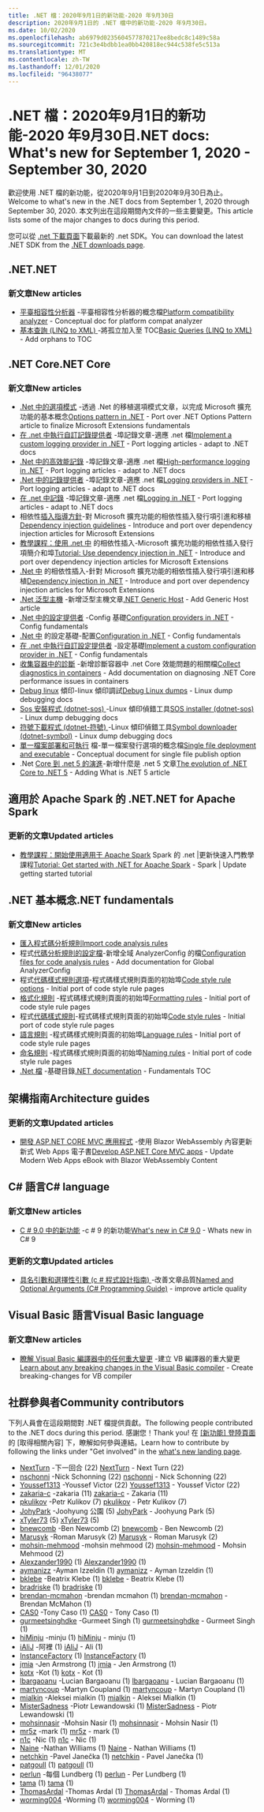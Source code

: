 ```yaml
---
title: .NET 檔：2020年9月1日的新功能-2020 年9月30日
description: 2020年9月1日的 .NET 檔中的新功能-2020 年9月30日。
ms.date: 10/02/2020
ms.openlocfilehash: ab6979d0235604577870217ee8bedc8c1489c58a
ms.sourcegitcommit: 721c3e4bdbb1ea0bb420818ec944c538fe5c513a
ms.translationtype: MT
ms.contentlocale: zh-TW
ms.lasthandoff: 12/01/2020
ms.locfileid: "96438077"
---
```

# <a name="net-docs-whats-new-for-september-1-2020---september-30-2020"></a><span data-ttu-id="75c8e-103">.NET 檔：2020年9月1日的新功能-2020 年9月30日</span><span class="sxs-lookup"><span data-stu-id="75c8e-103">.NET docs: What's new for September 1, 2020 - September 30, 2020</span></span>

<span data-ttu-id="75c8e-104">歡迎使用 .NET 檔的新功能，從2020年9月1日到2020年9月30日為止。</span><span class="sxs-lookup"><span data-stu-id="75c8e-104">Welcome to what's new in the .NET docs from September 1, 2020 through September 30, 2020.</span></span> <span data-ttu-id="75c8e-105">本文列出在這段期間內文件的一些主要變更。</span><span class="sxs-lookup"><span data-stu-id="75c8e-105">This article lists some of the major changes to docs during this period.</span></span>

<span data-ttu-id="75c8e-106">您可以從 [.net 下載頁面](https://dotnet.microsoft.com/download)下載最新的 .net SDK。</span><span class="sxs-lookup"><span data-stu-id="75c8e-106">You can download the latest .NET SDK from the [.NET downloads page](https://dotnet.microsoft.com/download).</span></span>

## <a name="net"></a><span data-ttu-id="75c8e-107">.NET</span><span class="sxs-lookup"><span data-stu-id="75c8e-107">.NET</span></span>

### <a name="new-articles"></a><span data-ttu-id="75c8e-108">新文章</span><span class="sxs-lookup"><span data-stu-id="75c8e-108">New articles</span></span>

- <span data-ttu-id="75c8e-109">[平臺相容性分析器](../standard/analyzers/platform-compat-analyzer.md) -平臺相容性分析器的概念檔</span><span class="sxs-lookup"><span data-stu-id="75c8e-109">[Platform compatibility analyzer](../standard/analyzers/platform-compat-analyzer.md) - Conceptual doc for platform compat analyzer</span></span>
- <span data-ttu-id="75c8e-110">[基本查詢 (LINQ to XML) ](../standard/linq/basic-queries-linq-to-xml.md) -將孤立加入至 TOC</span><span class="sxs-lookup"><span data-stu-id="75c8e-110">[Basic Queries (LINQ to XML)](../standard/linq/basic-queries-linq-to-xml.md) - Add orphans to TOC</span></span>

## <a name="net-core"></a><span data-ttu-id="75c8e-111">.NET Core</span><span class="sxs-lookup"><span data-stu-id="75c8e-111">.NET Core</span></span>

### <a name="new-articles"></a><span data-ttu-id="75c8e-112">新文章</span><span class="sxs-lookup"><span data-stu-id="75c8e-112">New articles</span></span>

- <span data-ttu-id="75c8e-113">[.Net 中的選項模式](../core/extensions/options.md) -透過 .Net 的移植選項模式文章，以完成 Microsoft 擴充功能的基本概念</span><span class="sxs-lookup"><span data-stu-id="75c8e-113">[Options pattern in .NET](../core/extensions/options.md) - Port over .NET Options Pattern article to finalize Microsoft Extensions fundamentals</span></span>
- <span data-ttu-id="75c8e-114">[在 .net 中執行自訂記錄提供者](../core/extensions/custom-logging-provider.md) -埠記錄文章-適應 .net 檔</span><span class="sxs-lookup"><span data-stu-id="75c8e-114">[Implement a custom logging provider in .NET](../core/extensions/custom-logging-provider.md) - Port logging articles - adapt to .NET docs</span></span>
- <span data-ttu-id="75c8e-115">[.Net 中的高效能記錄](../core/extensions/high-performance-logging.md) -埠記錄文章-適應 .net 檔</span><span class="sxs-lookup"><span data-stu-id="75c8e-115">[High-performance logging in .NET](../core/extensions/high-performance-logging.md) - Port logging articles - adapt to .NET docs</span></span>
- <span data-ttu-id="75c8e-116">[.Net 中的記錄提供者](../core/extensions/logging-providers.md) -埠記錄文章-適應 .net 檔</span><span class="sxs-lookup"><span data-stu-id="75c8e-116">[Logging providers in .NET](../core/extensions/logging-providers.md) - Port logging articles - adapt to .NET docs</span></span>
- <span data-ttu-id="75c8e-117">[在 .net 中記錄](../core/extensions/logging.md) -埠記錄文章-適應 .net 檔</span><span class="sxs-lookup"><span data-stu-id="75c8e-117">[Logging in .NET](../core/extensions/logging.md) - Port logging articles - adapt to .NET docs</span></span>
- <span data-ttu-id="75c8e-118">相依性[插入指導方針](../core/extensions/dependency-injection-guidelines.md)-對 Microsoft 擴充功能的相依性插入發行項引進和移植</span><span class="sxs-lookup"><span data-stu-id="75c8e-118">[Dependency injection guidelines](../core/extensions/dependency-injection-guidelines.md) - Introduce and port over dependency injection articles for Microsoft Extensions</span></span>
- <span data-ttu-id="75c8e-119">[教學課程：使用 .net 中](../core/extensions/dependency-injection-usage.md) 的相依性插入-Microsoft 擴充功能的相依性插入發行項簡介和埠</span><span class="sxs-lookup"><span data-stu-id="75c8e-119">[Tutorial: Use dependency injection in .NET](../core/extensions/dependency-injection-usage.md) - Introduce and port over dependency injection articles for Microsoft Extensions</span></span>
- <span data-ttu-id="75c8e-120">[.Net 中](../core/extensions/dependency-injection.md) 的相依性插入-針對 Microsoft 擴充功能的相依性插入發行項引進和移植</span><span class="sxs-lookup"><span data-stu-id="75c8e-120">[Dependency injection in .NET](../core/extensions/dependency-injection.md) - Introduce and port over dependency injection articles for Microsoft Extensions</span></span>
- <span data-ttu-id="75c8e-121">[.Net 泛型主機](../core/extensions/generic-host.md) -新增泛型主機文章</span><span class="sxs-lookup"><span data-stu-id="75c8e-121">[.NET Generic Host](../core/extensions/generic-host.md) - Add Generic Host article</span></span>
- <span data-ttu-id="75c8e-122">[.Net 中的設定提供者](../core/extensions/configuration-providers.md) -Config 基礎</span><span class="sxs-lookup"><span data-stu-id="75c8e-122">[Configuration providers in .NET](../core/extensions/configuration-providers.md) - Config fundamentals</span></span>
- <span data-ttu-id="75c8e-123">[.Net 中](../core/extensions/configuration.md) 的設定基礎-配置</span><span class="sxs-lookup"><span data-stu-id="75c8e-123">[Configuration in .NET](../core/extensions/configuration.md) - Config fundamentals</span></span>
- <span data-ttu-id="75c8e-124">[在 .net 中執行自訂設定提供者](../core/extensions/custom-configuration-provider.md) -設定基礎</span><span class="sxs-lookup"><span data-stu-id="75c8e-124">[Implement a custom configuration provider in .NET](../core/extensions/custom-configuration-provider.md) - Config fundamentals</span></span>
- <span data-ttu-id="75c8e-125">[收集容器中的診斷](../core/diagnostics/diagnostics-in-containers.md) -新增診斷容器中 .net Core 效能問題的相關檔</span><span class="sxs-lookup"><span data-stu-id="75c8e-125">[Collect diagnostics in containers](../core/diagnostics/diagnostics-in-containers.md) - Add documentation on diagnosing .NET Core performance issues in containers</span></span>
- <span data-ttu-id="75c8e-126">[Debug linux](../core/diagnostics/debug-linux-dumps.md) 傾印-linux 傾印調試</span><span class="sxs-lookup"><span data-stu-id="75c8e-126">[Debug Linux dumps](../core/diagnostics/debug-linux-dumps.md) - Linux dump debugging docs</span></span>
- <span data-ttu-id="75c8e-127">[Sos 安裝程式 (dotnet-sos) ](../core/diagnostics/dotnet-sos.md) -Linux 傾印偵錯工具</span><span class="sxs-lookup"><span data-stu-id="75c8e-127">[SOS installer (dotnet-sos)](../core/diagnostics/dotnet-sos.md) - Linux dump debugging docs</span></span>
- <span data-ttu-id="75c8e-128">[符號下載程式 (dotnet-符號) ](../core/diagnostics/dotnet-symbol.md) -Linux 傾印偵錯工具</span><span class="sxs-lookup"><span data-stu-id="75c8e-128">[Symbol downloader (dotnet-symbol)](../core/diagnostics/dotnet-symbol.md) - Linux dump debugging docs</span></span>
- <span data-ttu-id="75c8e-129">[單一檔案部署和可執行](../core/deploying/single-file.md) 檔-單一檔案發行選項的概念檔</span><span class="sxs-lookup"><span data-stu-id="75c8e-129">[Single file deployment and executable](../core/deploying/single-file.md) - Conceptual document for single file publish option</span></span>
- <span data-ttu-id="75c8e-130">.Net [Core 到 .net 5 的演進](../core/dotnet-five.md)-新增什麼是 .net 5 文章</span><span class="sxs-lookup"><span data-stu-id="75c8e-130">[The evolution of .NET Core to .NET 5](../core/dotnet-five.md) - Adding What is .NET 5 article</span></span>

## <a name="net-for-apache-spark"></a><span data-ttu-id="75c8e-131">適用於 Apache Spark 的 .NET</span><span class="sxs-lookup"><span data-stu-id="75c8e-131">.NET for Apache Spark</span></span>

### <a name="updated-articles"></a><span data-ttu-id="75c8e-132">更新的文章</span><span class="sxs-lookup"><span data-stu-id="75c8e-132">Updated articles</span></span>

- <span data-ttu-id="75c8e-133">[教學課程：開始使用適用于 Apache Spark](../spark/tutorials/get-started.md) Spark 的 .net |更新快速入門教學課程</span><span class="sxs-lookup"><span data-stu-id="75c8e-133">[Tutorial: Get started with .NET for Apache Spark](../spark/tutorials/get-started.md) - Spark | Update getting started tutorial</span></span>

## <a name="net-fundamentals"></a><span data-ttu-id="75c8e-134">.NET 基本概念</span><span class="sxs-lookup"><span data-stu-id="75c8e-134">.NET fundamentals</span></span>

### <a name="new-articles"></a><span data-ttu-id="75c8e-135">新文章</span><span class="sxs-lookup"><span data-stu-id="75c8e-135">New articles</span></span>

- [<span data-ttu-id="75c8e-136">匯入程式碼分析規則</span><span class="sxs-lookup"><span data-stu-id="75c8e-136">Import code analysis rules</span></span>](../fundamentals/code-analysis/quality-rules/index.md)
- <span data-ttu-id="75c8e-137">程式[代碼分析規則的設定檔](../fundamentals/code-analysis/configuration-files.md)-新增全域 AnalyzerConfig 的檔</span><span class="sxs-lookup"><span data-stu-id="75c8e-137">[Configuration files for code analysis rules](../fundamentals/code-analysis/configuration-files.md) - Add documentation for Global AnalyzerConfig</span></span>
- <span data-ttu-id="75c8e-138">程式[代碼樣式規則選項](../fundamentals/code-analysis/code-style-rule-options.md)-程式碼樣式規則頁面的初始埠</span><span class="sxs-lookup"><span data-stu-id="75c8e-138">[Code style rule options](../fundamentals/code-analysis/code-style-rule-options.md) - Initial port of code style rule pages</span></span>
- <span data-ttu-id="75c8e-139">[格式化規則](../fundamentals/code-analysis/style-rules/formatting-rules.md) -程式碼樣式規則頁面的初始埠</span><span class="sxs-lookup"><span data-stu-id="75c8e-139">[Formatting rules](../fundamentals/code-analysis/style-rules/formatting-rules.md) - Initial port of code style rule pages</span></span>
- <span data-ttu-id="75c8e-140">程式[代碼樣式規則](../fundamentals/code-analysis/style-rules/index.md)-程式碼樣式規則頁面的初始埠</span><span class="sxs-lookup"><span data-stu-id="75c8e-140">[Code style rules](../fundamentals/code-analysis/style-rules/index.md) - Initial port of code style rule pages</span></span>
- <span data-ttu-id="75c8e-141">[語言規則](../fundamentals/code-analysis/style-rules/language-rules.md) -程式碼樣式規則頁面的初始埠</span><span class="sxs-lookup"><span data-stu-id="75c8e-141">[Language rules](../fundamentals/code-analysis/style-rules/language-rules.md) - Initial port of code style rule pages</span></span>
- <span data-ttu-id="75c8e-142">[命名規則](../fundamentals/code-analysis/style-rules/naming-rules.md) -程式碼樣式規則頁面的初始埠</span><span class="sxs-lookup"><span data-stu-id="75c8e-142">[Naming rules](../fundamentals/code-analysis/style-rules/naming-rules.md) - Initial port of code style rule pages</span></span>
- <span data-ttu-id="75c8e-143">[.Net 檔](../fundamentals/index.yml) -基礎目錄</span><span class="sxs-lookup"><span data-stu-id="75c8e-143">[.NET documentation](../fundamentals/index.yml) - Fundamentals TOC</span></span>

## <a name="architecture-guides"></a><span data-ttu-id="75c8e-144">架構指南</span><span class="sxs-lookup"><span data-stu-id="75c8e-144">Architecture guides</span></span>

### <a name="updated-articles"></a><span data-ttu-id="75c8e-145">更新的文章</span><span class="sxs-lookup"><span data-stu-id="75c8e-145">Updated articles</span></span>

- <span data-ttu-id="75c8e-146">[開發 ASP.NET CORE MVC 應用程式](../architecture/modern-web-apps-azure/develop-asp-net-core-mvc-apps.md) -使用 Blazor WebAssembly 內容更新新式 Web Apps 電子書</span><span class="sxs-lookup"><span data-stu-id="75c8e-146">[Develop ASP.NET Core MVC apps](../architecture/modern-web-apps-azure/develop-asp-net-core-mvc-apps.md) - Update Modern Web Apps eBook with Blazor WebAssembly Content</span></span>

## <a name="c-language"></a><span data-ttu-id="75c8e-147">C# 語言</span><span class="sxs-lookup"><span data-stu-id="75c8e-147">C# language</span></span>

### <a name="new-articles"></a><span data-ttu-id="75c8e-148">新文章</span><span class="sxs-lookup"><span data-stu-id="75c8e-148">New articles</span></span>

- <span data-ttu-id="75c8e-149">[C # 9.0 中的新功能](../csharp/whats-new/csharp-9.md) -c # 9 的新功能</span><span class="sxs-lookup"><span data-stu-id="75c8e-149">[What's new in C# 9.0](../csharp/whats-new/csharp-9.md) - Whats new in C# 9</span></span>

### <a name="updated-articles"></a><span data-ttu-id="75c8e-150">更新的文章</span><span class="sxs-lookup"><span data-stu-id="75c8e-150">Updated articles</span></span>

- <span data-ttu-id="75c8e-151">[具名引數和選擇性引數 (c # 程式設計指南) ](../csharp/programming-guide/classes-and-structs/named-and-optional-arguments.md) -改善文章品質</span><span class="sxs-lookup"><span data-stu-id="75c8e-151">[Named and Optional Arguments (C# Programming Guide)](../csharp/programming-guide/classes-and-structs/named-and-optional-arguments.md) - improve article quality</span></span>

## <a name="visual-basic-language"></a><span data-ttu-id="75c8e-152">Visual Basic 語言</span><span class="sxs-lookup"><span data-stu-id="75c8e-152">Visual Basic language</span></span>

### <a name="new-articles"></a><span data-ttu-id="75c8e-153">新文章</span><span class="sxs-lookup"><span data-stu-id="75c8e-153">New articles</span></span>

- <span data-ttu-id="75c8e-154">[瞭解 Visual Basic 編譯器中的任何重大變更](../visual-basic/whats-new/breaking-changes.md) -建立 VB 編譯器的重大變更</span><span class="sxs-lookup"><span data-stu-id="75c8e-154">[Learn about any breaking changes in the Visual Basic compiler](../visual-basic/whats-new/breaking-changes.md) - Create breaking-changes for VB compiler</span></span>

## <a name="community-contributors"></a><span data-ttu-id="75c8e-155">社群參與者</span><span class="sxs-lookup"><span data-stu-id="75c8e-155">Community contributors</span></span>

<span data-ttu-id="75c8e-156">下列人員會在這段期間對 .NET 檔提供貢獻。</span><span class="sxs-lookup"><span data-stu-id="75c8e-156">The following people contributed to the .NET docs during this period.</span></span> <span data-ttu-id="75c8e-157">感謝您！</span><span class="sxs-lookup"><span data-stu-id="75c8e-157">Thank you!</span></span> <span data-ttu-id="75c8e-158">在 [ [新功能] 登陸頁面](index.yml)的 [取得相關內容] 下，瞭解如何參與連結。</span><span class="sxs-lookup"><span data-stu-id="75c8e-158">Learn how to contribute by following the links under "Get involved" in the [what's new landing page](index.yml).</span></span>

- <span data-ttu-id="75c8e-159">[NextTurn](https://github.com/NextTurn) -下一回合 (22) </span><span class="sxs-lookup"><span data-stu-id="75c8e-159">[NextTurn](https://github.com/NextTurn) - Next Turn (22)</span></span>
- <span data-ttu-id="75c8e-160">[nschonni](https://github.com/nschonni) -Nick Schonning (22) </span><span class="sxs-lookup"><span data-stu-id="75c8e-160">[nschonni](https://github.com/nschonni) - Nick Schonning (22)</span></span>
- <span data-ttu-id="75c8e-161">[Youssef1313](https://github.com/Youssef1313) -Youssef Victor (22) </span><span class="sxs-lookup"><span data-stu-id="75c8e-161">[Youssef1313](https://github.com/Youssef1313) - Youssef Victor (22)</span></span>
- <span data-ttu-id="75c8e-162">[zakaria-c](https://github.com/zakaria-c) -zakaria (11) </span><span class="sxs-lookup"><span data-stu-id="75c8e-162">[zakaria-c](https://github.com/zakaria-c) - Zakaria (11)</span></span>
- <span data-ttu-id="75c8e-163">[pkulikov](https://github.com/pkulikov) -Petr Kulikov (7) </span><span class="sxs-lookup"><span data-stu-id="75c8e-163">[pkulikov](https://github.com/pkulikov) - Petr Kulikov (7)</span></span>
- <span data-ttu-id="75c8e-164">[JohyPark](https://github.com/JohyPark) -Joohyung 公園 (5) </span><span class="sxs-lookup"><span data-stu-id="75c8e-164">[JohyPark](https://github.com/JohyPark) - Joohyung Park (5)</span></span>
- <span data-ttu-id="75c8e-165">[xTyler73](https://github.com/xTyler73) (5) </span><span class="sxs-lookup"><span data-stu-id="75c8e-165">[xTyler73](https://github.com/xTyler73) (5)</span></span>
- <span data-ttu-id="75c8e-166">[bnewcomb](https://github.com/bnewcomb) -Ben Newcomb (2) </span><span class="sxs-lookup"><span data-stu-id="75c8e-166">[bnewcomb](https://github.com/bnewcomb) - Ben Newcomb (2)</span></span>
- <span data-ttu-id="75c8e-167">[Marusyk](https://github.com/Marusyk) -Roman Marusyk (2) </span><span class="sxs-lookup"><span data-stu-id="75c8e-167">[Marusyk](https://github.com/Marusyk) - Roman Marusyk (2)</span></span>
- <span data-ttu-id="75c8e-168">[mohsin-mehmood](https://github.com/mohsin-mehmood) -mohsin mehmood (2) </span><span class="sxs-lookup"><span data-stu-id="75c8e-168">[mohsin-mehmood](https://github.com/mohsin-mehmood) - Mohsin Mehmood (2)</span></span>
- <span data-ttu-id="75c8e-169">[Alexzander1990](https://github.com/Alexzander1990) (1) </span><span class="sxs-lookup"><span data-stu-id="75c8e-169">[Alexzander1990](https://github.com/Alexzander1990) (1)</span></span>
- <span data-ttu-id="75c8e-170">[aymanizz](https://github.com/aymanizz) -Ayman Izzeldin (1) </span><span class="sxs-lookup"><span data-stu-id="75c8e-170">[aymanizz](https://github.com/aymanizz) - Ayman Izzeldin (1)</span></span>
- <span data-ttu-id="75c8e-171">[bklebe](https://github.com/bklebe) -Beatrix Klebe (1) </span><span class="sxs-lookup"><span data-stu-id="75c8e-171">[bklebe](https://github.com/bklebe) - Beatrix Klebe (1)</span></span>
- <span data-ttu-id="75c8e-172">[bradriske](https://github.com/bradriske) (1) </span><span class="sxs-lookup"><span data-stu-id="75c8e-172">[bradriske](https://github.com/bradriske) (1)</span></span>
- <span data-ttu-id="75c8e-173">[brendan-mcmahon](https://github.com/brendan-mcmahon) -brendan mcmahon (1) </span><span class="sxs-lookup"><span data-stu-id="75c8e-173">[brendan-mcmahon](https://github.com/brendan-mcmahon) - Brendan McMahon (1)</span></span>
- <span data-ttu-id="75c8e-174">[CAS0](https://github.com/CAS0) -Tony Caso (1) </span><span class="sxs-lookup"><span data-stu-id="75c8e-174">[CAS0](https://github.com/CAS0) - Tony Caso (1)</span></span>
- <span data-ttu-id="75c8e-175">[gurmeetsinghdke](https://github.com/gurmeetsinghdke) -Gurmeet Singh (1) </span><span class="sxs-lookup"><span data-stu-id="75c8e-175">[gurmeetsinghdke](https://github.com/gurmeetsinghdke) - Gurmeet Singh (1)</span></span>
- <span data-ttu-id="75c8e-176">[hiMinju](https://github.com/hiMinju) -minju (1) </span><span class="sxs-lookup"><span data-stu-id="75c8e-176">[hiMinju](https://github.com/hiMinju) - minju (1)</span></span>
- <span data-ttu-id="75c8e-177">[iAliJ](https://github.com/iAliJ) -阿裡 (1) </span><span class="sxs-lookup"><span data-stu-id="75c8e-177">[iAliJ](https://github.com/iAliJ) - Ali (1)</span></span>
- <span data-ttu-id="75c8e-178">[InstanceFactory](https://github.com/InstanceFactory) (1) </span><span class="sxs-lookup"><span data-stu-id="75c8e-178">[InstanceFactory](https://github.com/InstanceFactory) (1)</span></span>
- <span data-ttu-id="75c8e-179">[jmia](https://github.com/jmia) -Jen Armstrong (1) </span><span class="sxs-lookup"><span data-stu-id="75c8e-179">[jmia](https://github.com/jmia) - Jen Armstrong (1)</span></span>
- <span data-ttu-id="75c8e-180">[kotx](https://github.com/kotx) -Kot (1) </span><span class="sxs-lookup"><span data-stu-id="75c8e-180">[kotx](https://github.com/kotx) - Kot (1)</span></span>
- <span data-ttu-id="75c8e-181">[lbargaoanu](https://github.com/lbargaoanu) -Lucian Bargaoanu (1) </span><span class="sxs-lookup"><span data-stu-id="75c8e-181">[lbargaoanu](https://github.com/lbargaoanu) - Lucian Bargaoanu (1)</span></span>
- <span data-ttu-id="75c8e-182">[martyncoup](https://github.com/martyncoup) -Martyn Coupland (1) </span><span class="sxs-lookup"><span data-stu-id="75c8e-182">[martyncoup](https://github.com/martyncoup) - Martyn Coupland (1)</span></span>
- <span data-ttu-id="75c8e-183">[mialkin](https://github.com/mialkin) -Aleksei mialkin (1) </span><span class="sxs-lookup"><span data-stu-id="75c8e-183">[mialkin](https://github.com/mialkin) - Aleksei Mialkin (1)</span></span>
- <span data-ttu-id="75c8e-184">[MisterSadness](https://github.com/MisterSadness) -Piotr Lewandowski (1) </span><span class="sxs-lookup"><span data-stu-id="75c8e-184">[MisterSadness](https://github.com/MisterSadness) - Piotr Lewandowski (1)</span></span>
- <span data-ttu-id="75c8e-185">[mohsinnasir](https://github.com/mohsinnasir) -Mohsin Nasir (1) </span><span class="sxs-lookup"><span data-stu-id="75c8e-185">[mohsinnasir](https://github.com/mohsinnasir) - Mohsin Nasir (1)</span></span>
- <span data-ttu-id="75c8e-186">[mr5z](https://github.com/mr5z) -mark (1) </span><span class="sxs-lookup"><span data-stu-id="75c8e-186">[mr5z](https://github.com/mr5z) - mark (1)</span></span>
- <span data-ttu-id="75c8e-187">[n1c](https://github.com/n1c) -Nic (1) </span><span class="sxs-lookup"><span data-stu-id="75c8e-187">[n1c](https://github.com/n1c) - Nic (1)</span></span>
- <span data-ttu-id="75c8e-188">[Naine](https://github.com/Naine) -Nathan Williams (1) </span><span class="sxs-lookup"><span data-stu-id="75c8e-188">[Naine](https://github.com/Naine) - Nathan Williams (1)</span></span>
- <span data-ttu-id="75c8e-189">[netchkin](https://github.com/netchkin) -Pavel Janečka (1) </span><span class="sxs-lookup"><span data-stu-id="75c8e-189">[netchkin](https://github.com/netchkin) - Pavel Janečka (1)</span></span>
- <span data-ttu-id="75c8e-190">[patgoull](https://github.com/patgoull) (1) </span><span class="sxs-lookup"><span data-stu-id="75c8e-190">[patgoull](https://github.com/patgoull) (1)</span></span>
- <span data-ttu-id="75c8e-191">[perlun](https://github.com/perlun) -每個 Lundberg (1) </span><span class="sxs-lookup"><span data-stu-id="75c8e-191">[perlun](https://github.com/perlun) - Per Lundberg (1)</span></span>
- <span data-ttu-id="75c8e-192">[tama](https://github.com/tama) (1) </span><span class="sxs-lookup"><span data-stu-id="75c8e-192">[tama](https://github.com/tama) (1)</span></span>
- <span data-ttu-id="75c8e-193">[ThomasArdal](https://github.com/ThomasArdal) -Thomas Ardal (1) </span><span class="sxs-lookup"><span data-stu-id="75c8e-193">[ThomasArdal](https://github.com/ThomasArdal) - Thomas Ardal (1)</span></span>
- <span data-ttu-id="75c8e-194">[worming004](https://github.com/worming004) -Worming (1) </span><span class="sxs-lookup"><span data-stu-id="75c8e-194">[worming004](https://github.com/worming004) - Worming (1)</span></span>
